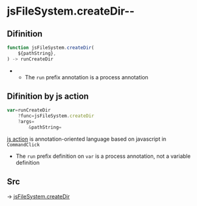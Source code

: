 # jsFileSystem.createDir--

## Difinition

```js.js
function jsFileSystem.createDir(
	${pathString},
) -> runCreateDir
```

- - The `run` prefix annotation is a process annotation


## Difinition by js action

```js.js
var=runCreateDir
	?func=jsFileSystem.createDir
	?args=
		&pathString=
```

[js action](#) is annotation-oriented language based on javascript in `CommandClick`

- The `run` prefix definition on `var` is a process annotation, not a variable definition

## Src

-> [jsFileSystem.createDir](https://github.com/puutaro/CommandClick/blob/master/app/src/main/java/com/puutaro/commandclick/fragment_lib/terminal_fragment/js_interface/file/JsFileSystem.kt#L233)


